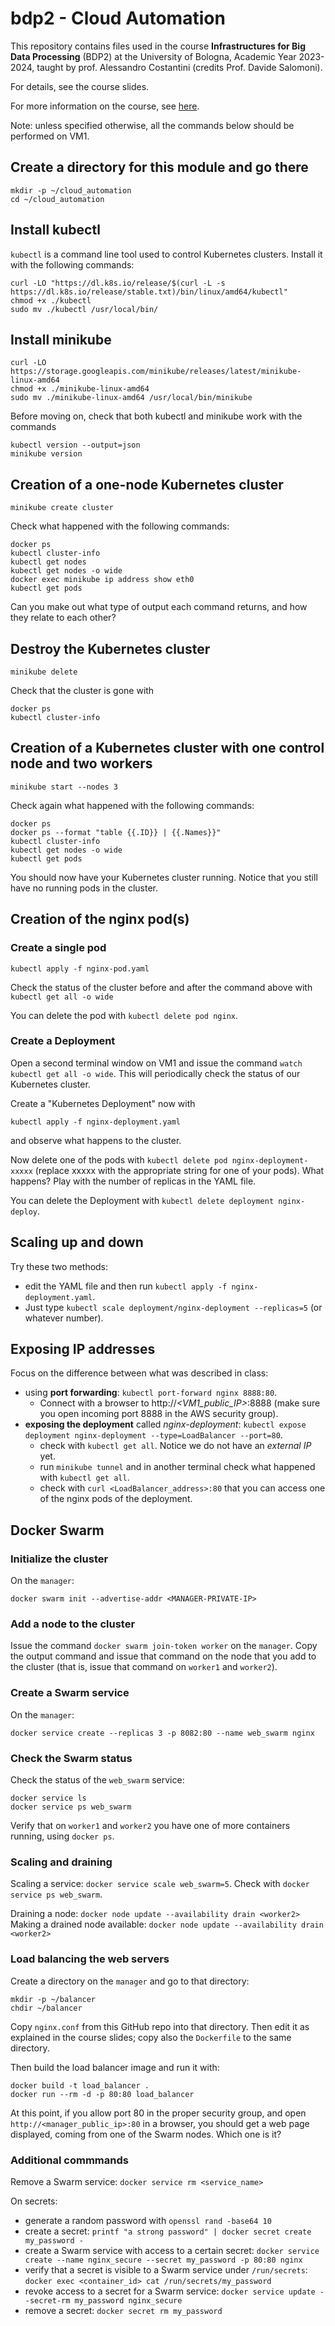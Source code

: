 # bdp2 - Cloud Automation
This repository contains files used in the course <b>Infrastructures for Big Data Processing</b> (BDP2) at the University of Bologna, Academic Year 2023-2024, taught by prof. Alessandro Costantini (credits Prof. Davide Salomoni).

For details, see the course slides.

For more information on the course, see <a href="https://www.unibo.it/it/studiare/dottorati-master-specializzazioni-e-altra-formazione/insegnamenti/insegnamento/2023/435337">here</a>.

Note: unless specified otherwise, all the commands below should be performed on VM1.

## Create a directory for this module and go there

```
mkdir -p ~/cloud_automation
cd ~/cloud_automation
```

## Install kubectl

`kubectl` is a command line tool used to control Kubernetes clusters. Install it with the following commands:

```
curl -LO "https://dl.k8s.io/release/$(curl -L -s https://dl.k8s.io/release/stable.txt)/bin/linux/amd64/kubectl"
chmod +x ./kubectl
sudo mv ./kubectl /usr/local/bin/
```

## Install minikube

```
curl -LO https://storage.googleapis.com/minikube/releases/latest/minikube-linux-amd64
chmod +x ./minikube-linux-amd64
sudo mv ./minikube-linux-amd64 /usr/local/bin/minikube
```

Before moving on, check that both kubectl and minikube work with the commands

```
kubectl version --output=json
minikube version
```

## Creation of a one-node Kubernetes cluster

```
minikube create cluster
```

Check what happened with the following commands:

```
docker ps
kubectl cluster-info
kubectl get nodes
kubectl get nodes -o wide
docker exec minikube ip address show eth0
kubectl get pods
```

Can you make out what type of output each command returns, and how they relate to each other?

## Destroy the Kubernetes cluster

```
minikube delete
```

Check that the cluster is gone with 

```
docker ps
kubectl cluster-info
```

## Creation of a Kubernetes cluster with one control node and two workers

```
minikube start --nodes 3
```

Check again what happened with the following commands:

```
docker ps
docker ps --format "table {{.ID}} | {{.Names}}"
kubectl cluster-info
kubectl get nodes -o wide
kubectl get pods
```

You should now have your Kubernetes cluster running. Notice that you still have no running pods in the cluster.

## Creation of the nginx pod(s)

### Create a single pod

```
kubectl apply -f nginx-pod.yaml
```

Check the status of the cluster before and after the command above with `kubectl get all -o wide`

You can delete the pod with `kubectl delete pod nginx`.

### Create a Deployment

Open a second terminal window on VM1 and issue the command `watch kubectl get all -o wide`. This will periodically check the status of our Kubernetes cluster. 

Create a "Kubernetes Deployment" now with

```
kubectl apply -f nginx-deployment.yaml
```

and observe what happens to the cluster. 

Now delete one of the pods with `kubectl delete pod nginx-deployment-xxxxx` (replace xxxxx with the appropriate string for one of your pods). What happens? Play with the number of replicas in the YAML file.

You can delete the Deployment with `kubectl delete deployment nginx-deploy`. 

## Scaling up and down

Try these two methods:
- edit the YAML file and then run `kubectl apply -f nginx-deployment.yaml`.
- Just type `kubectl scale deployment/nginx-deployment --replicas=5` (or whatever number).

## Exposing IP addresses

Focus on the difference between what was described in class:
- using __port forwarding__: `kubectl port-forward nginx 8888:80`.
  - Connect with a browser to http://_<VM1_public_IP>_:8888 (make sure you open incoming port 8888 in the AWS security group).
- __exposing the deployment__ called _nginx-deployment_: `kubectl expose deployment nginx-deployment --type=LoadBalancer --port=80`.
  - check with `kubectl get all`. Notice we do not have an _external IP_ yet.
  - run `minikube tunnel` and in another terminal check what happened with `kubectl get all`.
  - check with `curl <LoadBalancer_address>:80` that you can access one of the nginx pods of the deployment.

## Docker Swarm

### Initialize the cluster

On the `manager`:

```
docker swarm init --advertise-addr <MANAGER-PRIVATE-IP>
```

### Add a node to the cluster

Issue the command `docker swarm join-token worker` on the `manager`. Copy the output command and issue that command on the node that you add to the cluster (that is, issue that command on `worker1` and `worker2`).

### Create a Swarm service

On the `manager`:

```
docker service create --replicas 3 -p 8082:80 --name web_swarm nginx
```

### Check the Swarm status

Check the status of the `web_swarm` service:

```
docker service ls
docker service ps web_swarm
```

Verify that on `worker1` and `worker2` you have one of more containers running, using `docker ps`.

### Scaling and draining

Scaling a service: `docker service scale web_swarm=5`. Check with `docker service ps web_swarm`. 

Draining a node: `docker node update --availability drain <worker2>`
Making a drained node available: `docker node update --availability drain <worker2>`

### Load balancing the web servers

Create a directory on the `manager` and go to that directory:

```
mkdir -p ~/balancer
chdir ~/balancer
```

Copy `nginx.conf` from this GitHub repo into that directory. Then edit it as explained in the course slides; copy also the `Dockerfile` to the same directory. 

Then build the load balancer image and run it with:

```
docker build -t load_balancer .
docker run --rm -d -p 80:80 load_balancer
```

At this point, if you allow port 80 in the proper security group, and open `http://<manager_public_ip>:80` in a browser, you should get a web page displayed, coming from one of the Swarm nodes. Which one is it?

### Additional commmands

Remove a Swarm service: `docker service rm <service_name>`

On secrets:
- generate a random password with `openssl rand -base64 10`
- create a secret: `printf "a strong password" | docker secret create my_password -`
- create a Swarm service with access to a certain secret: `docker service create --name nginx_secure --secret my_password -p 80:80 nginx`
- verify that a secret is visible to a Swarm service under `/run/secrets`: `docker exec <container_id> cat /run/secrets/my_password`
- revoke access to a secret for a Swarm service: `docker service update --secret-rm my_password nginx_secure`
- remove a secret: `docker secret rm my_password`
